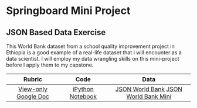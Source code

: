 # Springboard Mini Project
## JSON Based Data Exercise

This World Bank dataset from a school quality improvement project in Ethiopia is a good example of a real-life dataset that I will encounter as a data scientist. I will employ my data wrangling skills on this mini-project before I apply them to my capstone.

Rubric |  Code  |  Data
:----: | :----: | :----:
[View-only Google Doc](https://docs.google.com/document/d/10rNDDaNj_JIyEZ_auA-sU8Ol2cltN3VZeCDYpf0IwaI/edit?usp=sharing) | [iPython Notebook](https://github.com/cschellenberger/Springboard/blob/master/data_wrangling_json/sliderule_dsi_json_exercise.ipynb) | [JSON World Bank](https://github.com/cschellenberger/Springboard/blob/master/data_wrangling_json/world_bank_projects.json) [JSON World Bank Mini](https://github.com/cschellenberger/Springboard/blob/master/data_wrangling_json/world_bank_projects_less.json) 
